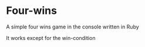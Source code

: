 # Four-wins
A simple four wins game in the console written in Ruby

It works except for the win-condition
